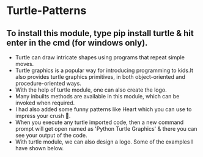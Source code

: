 # Turtle-Patterns

## To install this module, type pip install turtle & hit enter in the cmd (for windows only).

<ul>
  <li> Turtle can draw intricate shapes using programs that repeat simple moves. </li>
  <li> Turtle graphics is a popular way for introducing programming to kids.It also provides turtle graphics primitives, in both object-oriented and procedure-oriented ways. <br> </li>
  <li> With the help of turtle module, one can also create the logo. <br> </li>
  <li> Many inbuilts methods are available in this module, which can be invoked when required. </li>
  <li> I had also added some funny patterns like Heart which you can use to impress your crush 🤣. </li>
  <li> When you execute any turtle imported code, then a new command prompt will get open named as 'Python Turtle Graphics' & there you can see your output of the code.
  <li> With turtle module, we can also design a logo. Some of the examples I have shown below. </li>
</ul>
